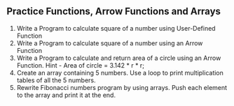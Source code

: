 ## Practice Functions, Arrow Functions and Arrays

1.  Write a Program to calculate square of a number using User-Defined Function
2.  Write a Program to calculate square of a number using an Arrow Function
3.  Write a Program to calculate and return area of a circle using an Arrow Function.
    Hint - Area of circle = 3.142 * r * r;
4.  Create an array containing 5 numbers. Use a loop to print multiplication tables of all the 5 numbers.
5.  Rewrite Fibonacci numbers program by using arrays. Push each element to the array and print it at the end.